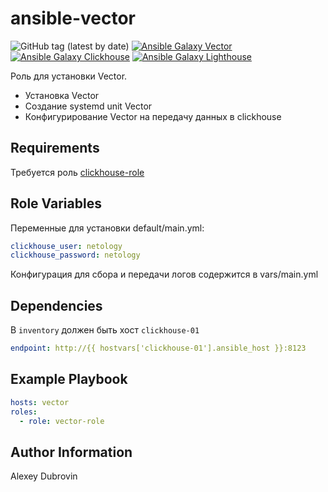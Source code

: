 ansible-vector
=========
![GitHub tag (latest by date)](https://img.shields.io/badge/tag-1.0.0-blue)
[![Ansible Galaxy Vector](https://img.shields.io/badge/role-AlexeyD3.vector-blue.svg)](https://galaxy.ansible.com/AlexeyD3/vector/)
[![Ansible Galaxy Clickhouse](https://img.shields.io/badge/role-AlexeyD3.clickhouse-yellow.svg)](https://galaxy.ansible.com/AlexeyD3/clickhouse/)
[![Ansible Galaxy Lighthouse](https://img.shields.io/badge/role-AlexeyD3.lighthouse-yellow.svg)](https://galaxy.ansible.com/AlexeyD3/lighthouse/)

Роль для установки Vector.
- Установка Vector
- Создание systemd unit Vector
- Конфигурирование Vector на передачу данных в clickhouse

Requirements
------------
Требуется роль [clickhouse-role](https://github.com/AlexeyD3/clickhouse-role)

Role Variables
--------------
Переменные для установки
default/main.yml:
```yaml
clickhouse_user: netology
clickhouse_password: netology
```

Конфигурация для сбора и передачи логов содержится в vars/main.yml

Dependencies
------------
В `inventory` должен быть хост `clickhouse-01`
```yaml
endpoint: http://{{ hostvars['clickhouse-01'].ansible_host }}:8123
```

Example Playbook
----------------
```yaml
hosts: vector
roles:
  - role: vector-role
```

Author Information
------------------
Alexey Dubrovin
